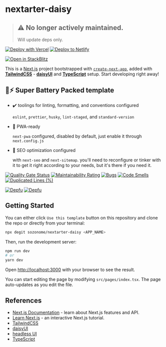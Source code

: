 # nextarter-daisy

> ## ⚠️ No longer actively maintained.
> Will update deps only.

[![Deploy with Vercel](https://vercel.com/button)](https://vercel.com/import/git?s=https://github.com/sozonome/nextarter-daisy) [![Deploy to Netlify](https://www.netlify.com/img/deploy/button.svg)](https://app.netlify.com/start/deploy?repository=https://github.com/sozonome/nextarter-daisy)

[![Open in StackBlitz](https://developer.stackblitz.com/img/open_in_stackblitz.svg)](https://stackblitz.com/github/sozonome/nextarter-daisy)

This is a [Next.js](https://nextjs.org/) project bootstrapped with [`create-next-app`](https://github.com/vercel/next.js/tree/canary/packages/create-next-app), added with [**TailwindCSS**](https://tailwindcss.com) - [**daisyUI**](https://daisyui.com) and [**TypeScript**](https://www.typescriptlang.org) setup.
Start developing right away!

## 🔋⚡ Super Battery Packed template

- ✔️ toolings for linting, formatting, and conventions configured

  `eslint`, `prettier`, `husky`, `lint-staged`, and `standard-version`

- 📱 PWA-ready

  `next-pwa` configured, disabled by default, just enable it through `next.config.js`

- 🔎 SEO optimization configured

  with `next-seo` and `next-sitemap`. you'll need to reconfigure or tinker with it to get it right according to your needs, but it's there if you need it.

[![Quality Gate Status](https://sonarcloud.io/api/project_badges/measure?project=sozonome_nextarter-daisy&metric=alert_status)](https://sonarcloud.io/dashboard?id=sozonome_nextarter-daisy) [![Maintainability Rating](https://sonarcloud.io/api/project_badges/measure?project=sozonome_nextarter-daisy&metric=sqale_rating)](https://sonarcloud.io/dashboard?id=sozonome_nextarter-daisy) [![Bugs](https://sonarcloud.io/api/project_badges/measure?project=sozonome_nextarter-daisy&metric=bugs)](https://sonarcloud.io/dashboard?id=sozonome_nextarter-daisy) [![Code Smells](https://sonarcloud.io/api/project_badges/measure?project=sozonome_nextarter-daisy&metric=code_smells)](https://sonarcloud.io/dashboard?id=sozonome_nextarter-daisy) [![Duplicated Lines (%)](https://sonarcloud.io/api/project_badges/measure?project=sozonome_nextarter-daisy&metric=duplicated_lines_density)](https://sonarcloud.io/dashboard?id=sozonome_nextarter-daisy)

[![Depfu](https://badges.depfu.com/badges/9a11af542088ae56d7e4be5e95ffdc47/overview.svg)](https://depfu.com/github/sozonome/nextarter-daisy?project_id=32237) [![Depfu](https://badges.depfu.com/badges/9a11af542088ae56d7e4be5e95ffdc47/count.svg)](https://depfu.com/github/sozonome/nextarter-daisy?project_id=32237)

## Getting Started

You can either click `Use this template` button on this repository and clone the repo or directly from your terminal:

```bash
npx degit sozonome/nextarter-daisy <APP_NAME>
```

Then, run the development server:

```bash
npm run dev
# or
yarn dev
```

Open [http://localhost:3000](http://localhost:3000) with your browser to see the result.

You can start editing the page by modifying `src/pages/index.tsx`. The page auto-updates as you edit the file.

## References

- [Next.js Documentation](https://nextjs.org/docs) - learn about Next.js features and API.
- [Learn Next.js](https://nextjs.org/learn) - an interactive Next.js tutorial.
- [TailwindCSS](https://tailwindcss.com)
- [daisyUI](https://daisyui.com)
- [headless UI](https://headlessui.dev/)
- [TypeScript](https://www.typescriptlang.org)
